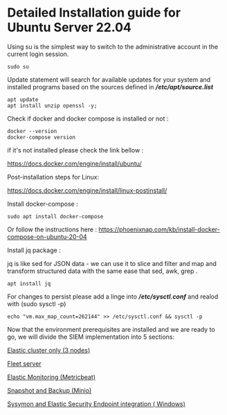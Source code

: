 # Detailed Installation guide for Ubuntu Server 22.04 


Using su is the simplest way to switch to the administrative account in the current login session.

```
sudo su
```

Update statement will search for available updates for your system and installed programs based on the sources defined in ***/etc/apt/source.list***

```
apt update
apt install unzip openssl -y;
```
Check if docker and docker compose is installed or not :

```
docker --version
docker-compose version
```
if it's not installed please check the link bellow :

https://docs.docker.com/engine/install/ubuntu/

Post-installation steps for Linux:

https://docs.docker.com/engine/install/linux-postinstall/

Install docker-compose :

```
sudo apt install docker-compose
```
Or follow the instructions here : https://phoenixnap.com/kb/install-docker-compose-on-ubuntu-20-04

Install jq package :

jq is like sed for JSON data - we can use it to slice and filter and map and transform structured data with the same ease that sed, awk, grep .

```
apt install jq
```

For changes to persist please add a linge into  ***/etc/sysctl.conf*** and realod with (sudo sysctl -p)

```
echo "vm.max_map_count=262144" >> /etc/sysctl.conf && sysctl -p
```
Now that the environment prerequisites are installed and we are ready to go, we will divide the SIEM implementation into 5 sections:



[Elastic cluster only (3 nodes)](../master/stack.md)

[Fleet server](../blob/master/LICENSE)

[Elastic Monitoring (Metricbeat)](../blob/master/LICENSE)

[Snapshot and Backup (Minio)](../blob/master/LICENSE)

[Sysymon and Elastic Security Endpoint integration ( Windows)](../blob/master/LICENSE)










